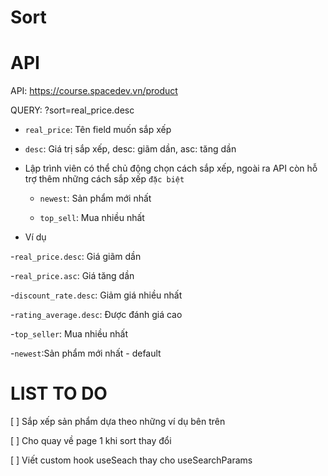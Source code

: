 # Sort

# API

API: https://course.spacedev.vn/product

QUERY: ?sort=real_price.desc

- `real_price`: Tên field muốn sắp xếp

- `desc`: Giá trị sắp xếp, desc: giãm dần, asc: tăng dần

- Lập trình viên có thể chủ động chọn cách sắp xếp, ngoài ra API còn hỗ trợ thêm những cách sắp xếp `đặc biệt`

    - `newest`: Sản phẩm mới nhất

    - `top_sell`: Mua nhiều nhất


- Ví dụ

-`real_price.desc`: Giá giãm dần

-`real_price.asc`: Giá tăng dần

-`discount_rate.desc`: Giảm giá nhiều nhất

-`rating_average.desc`: Được đánh giá cao

-`top_seller`: Mua nhiều nhất

-`newest`:Sản phẩm mới nhất - default


# LIST TO DO

[ ] Sắp xếp sản phẩm dựa theo những ví dụ bên trên

[ ] Cho quay về page 1 khi sort thay đổi

[ ] Viết custom hook useSeach thay cho useSearchParams